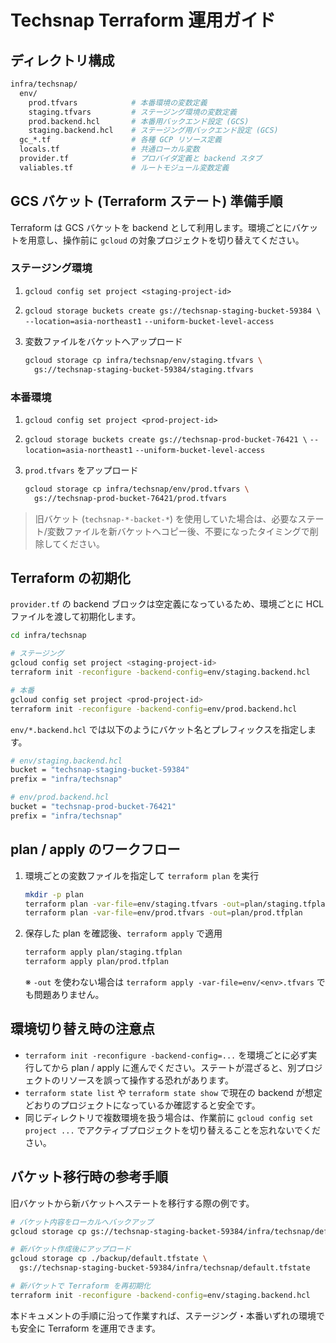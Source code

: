 # Techsnap Terraform 運用ガイド

## ディレクトリ構成

```bash
infra/techsnap/
  env/
    prod.tfvars            # 本番環境の変数定義
    staging.tfvars         # ステージング環境の変数定義
    prod.backend.hcl       # 本番用バックエンド設定 (GCS)
    staging.backend.hcl    # ステージング用バックエンド設定 (GCS)
  gc_*.tf                  # 各種 GCP リソース定義
  locals.tf                # 共通ローカル変数
  provider.tf              # プロバイダ定義と backend スタブ
  valiables.tf             # ルートモジュール変数定義
```

## GCS バケット (Terraform ステート) 準備手順

Terraform は GCS バケットを backend として利用します。環境ごとにバケットを用意し、操作前に `gcloud` の対象プロジェクトを切り替えてください。

### ステージング環境

1. `gcloud config set project <staging-project-id>`
2. `gcloud storage buckets create gs://techsnap-staging-bucket-59384 \`
   `--location=asia-northeast1` `--uniform-bucket-level-access`
3. 変数ファイルをバケットへアップロード

   ```bash
   gcloud storage cp infra/techsnap/env/staging.tfvars \
     gs://techsnap-staging-bucket-59384/staging.tfvars
   ```

### 本番環境

1. `gcloud config set project <prod-project-id>`
2. `gcloud storage buckets create gs://techsnap-prod-bucket-76421 \`
   `--location=asia-northeast1` `--uniform-bucket-level-access`
3. `prod.tfvars` をアップロード

   ```bash
   gcloud storage cp infra/techsnap/env/prod.tfvars \
     gs://techsnap-prod-bucket-76421/prod.tfvars
   ```

> 旧バケット (`techsnap-*-backet-*`) を使用していた場合は、必要なステート/変数ファイルを新バケットへコピー後、不要になったタイミングで削除してください。

## Terraform の初期化

`provider.tf` の backend ブロックは空定義になっているため、環境ごとに HCL ファイルを渡して初期化します。

```bash
cd infra/techsnap

# ステージング
gcloud config set project <staging-project-id>
terraform init -reconfigure -backend-config=env/staging.backend.hcl

# 本番
gcloud config set project <prod-project-id>
terraform init -reconfigure -backend-config=env/prod.backend.hcl
```

`env/*.backend.hcl` では以下のようにバケット名とプレフィックスを指定します。

```bash
# env/staging.backend.hcl
bucket = "techsnap-staging-bucket-59384"
prefix = "infra/techsnap"

# env/prod.backend.hcl
bucket = "techsnap-prod-bucket-76421"
prefix = "infra/techsnap"
```

## plan / apply のワークフロー

1. 環境ごとの変数ファイルを指定して `terraform plan` を実行

   ```bash
   mkdir -p plan
   terraform plan -var-file=env/staging.tfvars -out=plan/staging.tfplan
   terraform plan -var-file=env/prod.tfvars -out=plan/prod.tfplan
   ```

2. 保存した plan を確認後、`terraform apply` で適用

   ```bash
   terraform apply plan/staging.tfplan
   terraform apply plan/prod.tfplan
   ```

   ※ `-out` を使わない場合は `terraform apply -var-file=env/<env>.tfvars` でも問題ありません。

## 環境切り替え時の注意点

- `terraform init -reconfigure -backend-config=...` を環境ごとに必ず実行してから plan / apply に進んでください。ステートが混ざると、別プロジェクトのリソースを誤って操作する恐れがあります。
- `terraform state list` や `terraform state show` で現在の backend が想定どおりのプロジェクトになっているか確認すると安全です。
- 同じディレクトリで複数環境を扱う場合は、作業前に `gcloud config set project ...` でアクティブプロジェクトを切り替えることを忘れないでください。

## バケット移行時の参考手順

旧バケットから新バケットへステートを移行する際の例です。

```bash
# バケット内容をローカルへバックアップ
gcloud storage cp gs://techsnap-staging-backet-59384/infra/techsnap/default.tfstate ./backup/

# 新バケット作成後にアップロード
gcloud storage cp ./backup/default.tfstate \
  gs://techsnap-staging-bucket-59384/infra/techsnap/default.tfstate

# 新バケットで Terraform を再初期化
terraform init -reconfigure -backend-config=env/staging.backend.hcl
```

本ドキュメントの手順に沿って作業すれば、ステージング・本番いずれの環境でも安全に Terraform を運用できます。
